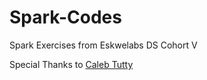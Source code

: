 # Spark-Codes
Spark Exercises from Eskwelabs DS Cohort V

Special Thanks to [Caleb Tutty](https://www.linkedin.com/in/calebtutty/)

